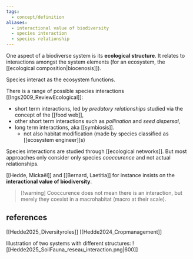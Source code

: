 ```yaml
---
tags:
  - concept/definition
aliases:
  - interactional value of biodiversity
  - species interaction
  - species relationship
---
```

One aspect of a biodiverse system is its **ecological structure**. It relates to interactions amongst the system elements (for an ecosystem, the [[ecological composition|biocenosis]]).

Species interact as the ecosystem functions.

There is a range of possible species interactions [[Ings2009_ReviewEcological]]:
- short term interactions, led by *predatory relationships* studied via the concept of the [[food web]],
- other short term interactions such as *pollination* and *seed dispersal*,
- long term interactions, aka [[symbiosis]].
	- not also habitat modification (made by species classified as [[ecosystem engineer]]s)

Species interactions are studied through [[ecological networks]]. But most approaches only consider only species *cooccurence* and not actual relationships.

[[Hedde, Mickaël]] and [[Bernard, Laetitia]] for instance insists on the **interactional value of biodiversity**.

>[!warning] Cooccurence does not mean there is an interaction, but merely they coexist in a macrohabitat (macro at their scale).

## references
[[Hedde2025_Diversityroles]]
[[Hedde2024_Cropmanagement]]

Illustration of two systems with different structures:
![[Hedde2025_SoilFauna_reseau_interaction.png|600]]
